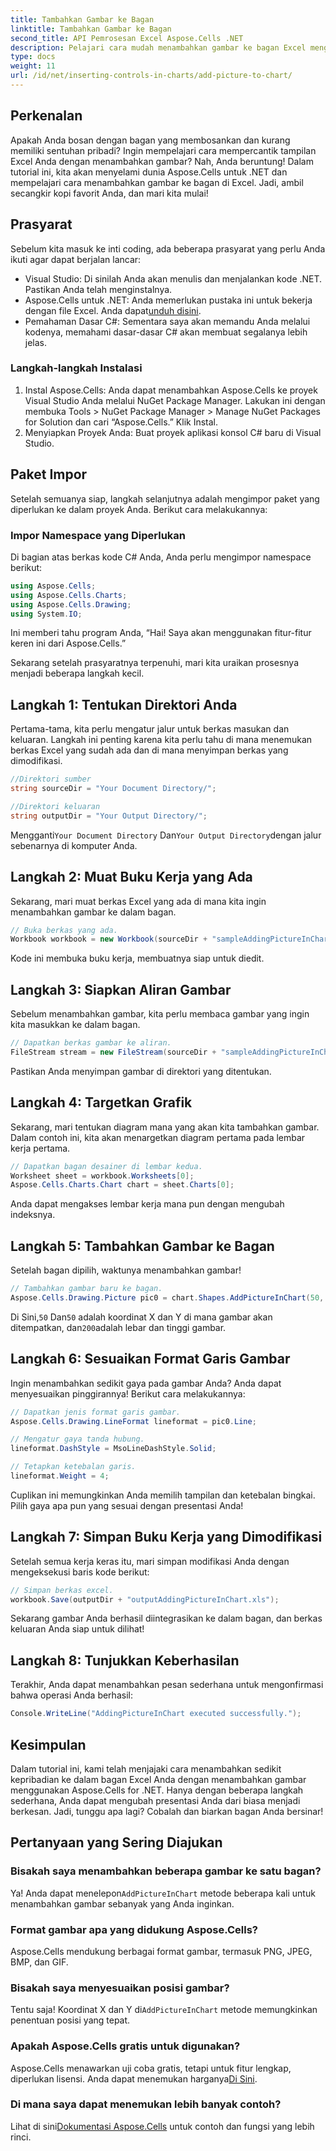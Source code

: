 ```yaml
---
title: Tambahkan Gambar ke Bagan
linktitle: Tambahkan Gambar ke Bagan
second_title: API Pemrosesan Excel Aspose.Cells .NET
description: Pelajari cara mudah menambahkan gambar ke bagan Excel menggunakan Aspose.Cells for .NET. Sempurnakan bagan dan presentasi Anda hanya dalam beberapa langkah mudah.
type: docs
weight: 11
url: /id/net/inserting-controls-in-charts/add-picture-to-chart/
---
```

## Perkenalan

Apakah Anda bosan dengan bagan yang membosankan dan kurang memiliki sentuhan pribadi? Ingin mempelajari cara mempercantik tampilan Excel Anda dengan menambahkan gambar? Nah, Anda beruntung! Dalam tutorial ini, kita akan menyelami dunia Aspose.Cells untuk .NET dan mempelajari cara menambahkan gambar ke bagan di Excel. Jadi, ambil secangkir kopi favorit Anda, dan mari kita mulai!

## Prasyarat

Sebelum kita masuk ke inti coding, ada beberapa prasyarat yang perlu Anda ikuti agar dapat berjalan lancar:

- Visual Studio: Di sinilah Anda akan menulis dan menjalankan kode .NET. Pastikan Anda telah menginstalnya.
-  Aspose.Cells untuk .NET: Anda memerlukan pustaka ini untuk bekerja dengan file Excel. Anda dapat[unduh disini](https://releases.aspose.com/cells/net/).
- Pemahaman Dasar C#: Sementara saya akan memandu Anda melalui kodenya, memahami dasar-dasar C# akan membuat segalanya lebih jelas.

### Langkah-langkah Instalasi

1. Instal Aspose.Cells: Anda dapat menambahkan Aspose.Cells ke proyek Visual Studio Anda melalui NuGet Package Manager. Lakukan ini dengan membuka Tools > NuGet Package Manager > Manage NuGet Packages for Solution dan cari “Aspose.Cells.” Klik Instal.
2. Menyiapkan Proyek Anda: Buat proyek aplikasi konsol C# baru di Visual Studio.

## Paket Impor

Setelah semuanya siap, langkah selanjutnya adalah mengimpor paket yang diperlukan ke dalam proyek Anda. Berikut cara melakukannya:

### Impor Namespace yang Diperlukan

Di bagian atas berkas kode C# Anda, Anda perlu mengimpor namespace berikut:

```csharp
using Aspose.Cells;
using Aspose.Cells.Charts;
using Aspose.Cells.Drawing;
using System.IO;
```

Ini memberi tahu program Anda, “Hai! Saya akan menggunakan fitur-fitur keren ini dari Aspose.Cells.”

Sekarang setelah prasyaratnya terpenuhi, mari kita uraikan prosesnya menjadi beberapa langkah kecil. 

## Langkah 1: Tentukan Direktori Anda

Pertama-tama, kita perlu mengatur jalur untuk berkas masukan dan keluaran. Langkah ini penting karena kita perlu tahu di mana menemukan berkas Excel yang sudah ada dan di mana menyimpan berkas yang dimodifikasi.

```csharp
//Direktori sumber
string sourceDir = "Your Document Directory/";

//Direktori keluaran
string outputDir = "Your Output Directory/";
```

 Mengganti`Your Document Directory` Dan`Your Output Directory`dengan jalur sebenarnya di komputer Anda. 

## Langkah 2: Muat Buku Kerja yang Ada

Sekarang, mari muat berkas Excel yang ada di mana kita ingin menambahkan gambar ke dalam bagan.

```csharp
// Buka berkas yang ada.
Workbook workbook = new Workbook(sourceDir + "sampleAddingPictureInChart.xls");
```

Kode ini membuka buku kerja, membuatnya siap untuk diedit.

## Langkah 3: Siapkan Aliran Gambar

Sebelum menambahkan gambar, kita perlu membaca gambar yang ingin kita masukkan ke dalam bagan. 

```csharp
// Dapatkan berkas gambar ke aliran.
FileStream stream = new FileStream(sourceDir + "sampleAddingPictureInChart.png", FileMode.Open, FileAccess.Read);
```

Pastikan Anda menyimpan gambar di direktori yang ditentukan.

## Langkah 4: Targetkan Grafik

Sekarang, mari tentukan diagram mana yang akan kita tambahkan gambar. Dalam contoh ini, kita akan menargetkan diagram pertama pada lembar kerja pertama.

```csharp
// Dapatkan bagan desainer di lembar kedua.
Worksheet sheet = workbook.Worksheets[0];
Aspose.Cells.Charts.Chart chart = sheet.Charts[0];
```

Anda dapat mengakses lembar kerja mana pun dengan mengubah indeksnya.

## Langkah 5: Tambahkan Gambar ke Bagan

Setelah bagan dipilih, waktunya menambahkan gambar! 

```csharp
// Tambahkan gambar baru ke bagan.
Aspose.Cells.Drawing.Picture pic0 = chart.Shapes.AddPictureInChart(50, 50, stream, 200, 200);
```

 Di Sini,`50` Dan`50` adalah koordinat X dan Y di mana gambar akan ditempatkan, dan`200`adalah lebar dan tinggi gambar.

## Langkah 6: Sesuaikan Format Garis Gambar

Ingin menambahkan sedikit gaya pada gambar Anda? Anda dapat menyesuaikan pinggirannya! Berikut cara melakukannya:

```csharp
// Dapatkan jenis format garis gambar.
Aspose.Cells.Drawing.LineFormat lineformat = pic0.Line; 

// Mengatur gaya tanda hubung.
lineformat.DashStyle = MsoLineDashStyle.Solid;

// Tetapkan ketebalan garis.
lineformat.Weight = 4;    
```

Cuplikan ini memungkinkan Anda memilih tampilan dan ketebalan bingkai. Pilih gaya apa pun yang sesuai dengan presentasi Anda!

## Langkah 7: Simpan Buku Kerja yang Dimodifikasi

Setelah semua kerja keras itu, mari simpan modifikasi Anda dengan mengeksekusi baris kode berikut:

```csharp
// Simpan berkas excel.
workbook.Save(outputDir + "outputAddingPictureInChart.xls");
```

Sekarang gambar Anda berhasil diintegrasikan ke dalam bagan, dan berkas keluaran Anda siap untuk dilihat!

## Langkah 8: Tunjukkan Keberhasilan

Terakhir, Anda dapat menambahkan pesan sederhana untuk mengonfirmasi bahwa operasi Anda berhasil:

```csharp
Console.WriteLine("AddingPictureInChart executed successfully.");
```

## Kesimpulan

Dalam tutorial ini, kami telah menjajaki cara menambahkan sedikit kepribadian ke dalam bagan Excel Anda dengan menambahkan gambar menggunakan Aspose.Cells for .NET. Hanya dengan beberapa langkah sederhana, Anda dapat mengubah presentasi Anda dari biasa menjadi berkesan. Jadi, tunggu apa lagi? Cobalah dan biarkan bagan Anda bersinar!

## Pertanyaan yang Sering Diajukan

### Bisakah saya menambahkan beberapa gambar ke satu bagan?
 Ya! Anda dapat menelepon`AddPictureInChart` metode beberapa kali untuk menambahkan gambar sebanyak yang Anda inginkan.

### Format gambar apa yang didukung Aspose.Cells?
Aspose.Cells mendukung berbagai format gambar, termasuk PNG, JPEG, BMP, dan GIF.

### Bisakah saya menyesuaikan posisi gambar?
 Tentu saja! Koordinat X dan Y di`AddPictureInChart` metode memungkinkan penentuan posisi yang tepat.

### Apakah Aspose.Cells gratis untuk digunakan?
 Aspose.Cells menawarkan uji coba gratis, tetapi untuk fitur lengkap, diperlukan lisensi. Anda dapat menemukan harganya[Di Sini](https://purchase.aspose.com/buy).

### Di mana saya dapat menemukan lebih banyak contoh?
 Lihat di sini[Dokumentasi Aspose.Cells](https://reference.aspose.com/cells/net/) untuk contoh dan fungsi yang lebih rinci.